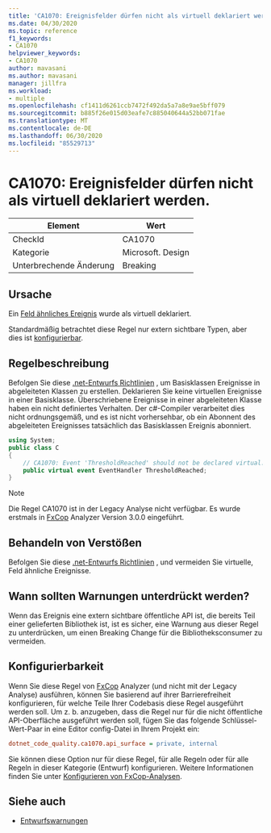 ```yaml
---
title: 'CA1070: Ereignisfelder dürfen nicht als virtuell deklariert werden.'
ms.date: 04/30/2020
ms.topic: reference
f1_keywords:
- CA1070
helpviewer_keywords:
- CA1070
author: mavasani
ms.author: mavasani
manager: jillfra
ms.workload:
- multiple
ms.openlocfilehash: cf1411d6261ccb7472f492da5a7a8e9ae5bff079
ms.sourcegitcommit: b885f26e015d03eafe7c885040644a52bb071fae
ms.translationtype: MT
ms.contentlocale: de-DE
ms.lasthandoff: 06/30/2020
ms.locfileid: "85529713"
---
```

# <a name="ca1070-do-not-declare-event-fields-as-virtual"></a>CA1070: Ereignisfelder dürfen nicht als virtuell deklariert werden.

|Element|Wert|
|-|-|
|CheckId|CA1070|
|Kategorie|Microsoft. Design|
|Unterbrechende Änderung|Breaking|

## <a name="cause"></a>Ursache

Ein [Feld ähnliches Ereignis](/dotnet/csharp/language-reference/language-specification/classes#field-like-events) wurde als virtuell deklariert.

Standardmäßig betrachtet diese Regel nur extern sichtbare Typen, aber dies ist [konfigurierbar](#configurability).

## <a name="rule-description"></a>Regelbeschreibung

Befolgen Sie diese [.net-Entwurfs Richtlinien](/dotnet/csharp/programming-guide/events/how-to-raise-base-class-events-in-derived-classes) , um Basisklassen Ereignisse in abgeleiteten Klassen zu erstellen. Deklarieren Sie keine virtuellen Ereignisse in einer Basisklasse. Überschriebene Ereignisse in einer abgeleiteten Klasse haben ein nicht definiertes Verhalten. Der c#-Compiler verarbeitet dies nicht ordnungsgemäß, und es ist nicht vorhersehbar, ob ein Abonnent des abgeleiteten Ereignisses tatsächlich das Basisklassen Ereignis abonniert.

```csharp
using System;
public class C
{
    // CA1070: Event 'ThresholdReached' should not be declared virtual.
    public virtual event EventHandler ThresholdReached;
}
```

> [!NOTE]
> Die Regel CA1070 ist in der Legacy Analyse nicht verfügbar. Es wurde erstmals in [FxCop](https://www.nuget.org/packages/Microsoft.CodeAnalysis.FxCopAnalyzers) Analyzer Version 3.0.0 eingeführt.

## <a name="how-to-fix-violations"></a>Behandeln von Verstößen

Befolgen Sie diese [.net-Entwurfs Richtlinien](/dotnet/csharp/programming-guide/events/how-to-raise-base-class-events-in-derived-classes) , und vermeiden Sie virtuelle, Feld ähnliche Ereignisse.

## <a name="when-to-suppress-warnings"></a>Wann sollten Warnungen unterdrückt werden?

Wenn das Ereignis eine extern sichtbare öffentliche API ist, die bereits Teil einer gelieferten Bibliothek ist, ist es sicher, eine Warnung aus dieser Regel zu unterdrücken, um einen Breaking Change für die Bibliotheksconsumer zu vermeiden.

## <a name="configurability"></a>Konfigurierbarkeit

Wenn Sie diese Regel von [FxCop](install-fxcop-analyzers.md) Analyzer (und nicht mit der Legacy Analyse) ausführen, können Sie basierend auf ihrer Barrierefreiheit konfigurieren, für welche Teile Ihrer Codebasis diese Regel ausgeführt werden soll. Um z. b. anzugeben, dass die Regel nur für die nicht öffentliche API-Oberfläche ausgeführt werden soll, fügen Sie das folgende Schlüssel-Wert-Paar in eine Editor config-Datei in Ihrem Projekt ein:

```ini
dotnet_code_quality.ca1070.api_surface = private, internal
```

Sie können diese Option nur für diese Regel, für alle Regeln oder für alle Regeln in dieser Kategorie (Entwurf) konfigurieren. Weitere Informationen finden Sie unter [Konfigurieren von FxCop-Analysen](configure-fxcop-analyzers.md).

## <a name="see-also"></a>Siehe auch

- [Entwurfswarnungen](design-warnings.md)

